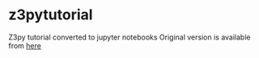 # z3pytutorial
Z3py tutorial converted to jupyter notebooks
Original version is available from [here](http://www.cs.tau.ac.il/~msagiv/courses/asv/z3py/guide-examples.htm)
